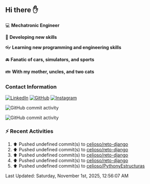 ## Hi there ✋

:computer: **Mechatronic Engineer**

:pencil: **Developing new skills**

:eyeglasses: **Learning new programming and engineering skills**

:oncoming_automobile: **Fanatic of cars, simulators, and sports**

:family: **With my mother, uncles, and two cats**

### Contact Information

[![LinkedIn](https://img.shields.io/badge/LinkedIn-Profile-blue?logo=linkedin)](https://www.linkedin.com/in/mario-alexander-vargas-celis/)      [![GitHub](https://img.shields.io/badge/GitHub-Profile-black?logo=github)](https://github.com/celioso)      [![Instagram](https://img.shields.io/badge/Instagram-Profile-E4405F?logo=instagram&logoColor=white)](https://www.instagram.com/celismarioalexander/)

![GitHub commit activity](https://img.shields.io/github/commit-activity/w/celioso/Cursos-de-Platzi)

![GitHub commit activity](https://img.shields.io/github/commit-activity/m/celioso/Cursos-de-Platzi)

### :zap: Recent Activities
<!--RECENT_ACTIVITY:start-->
1. ⬆️ Pushed undefined commit(s) to [celioso/reto-django](https://github.com/celioso/reto-django)<br>
2. ⬆️ Pushed undefined commit(s) to [celioso/reto-django](https://github.com/celioso/reto-django)<br>
3. ⬆️ Pushed undefined commit(s) to [celioso/reto-django](https://github.com/celioso/reto-django)<br>
4. ⬆️ Pushed undefined commit(s) to [celioso/reto-django](https://github.com/celioso/reto-django)<br>
5. ⬆️ Pushed undefined commit(s) to [celioso/PythonyEstructuras](https://github.com/celioso/PythonyEstructuras)<br>
<!--RECENT_ACTIVITY:end-->

<!--RECENT_ACTIVITY:last_update-->
Last Updated: Saturday, November 1st, 2025, 12:56:07 AM
<!--RECENT_ACTIVITY:last_update_end-->